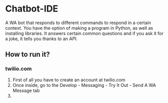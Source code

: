 # Chatbot-IDE
A WA bot that responds to different commands to respond in a certain context. You have the option of making a program in Python, as well as installing libraries. It answers certain common questions and if you ask it for a joke, it tells you thanks to an API.

## How to run it?

### twilio.com
1. First of all you have to create an account at twilio.com
2. Once inside, go to the Develop - Messaging - Try It Out - Send A WA Message tab
3. 
